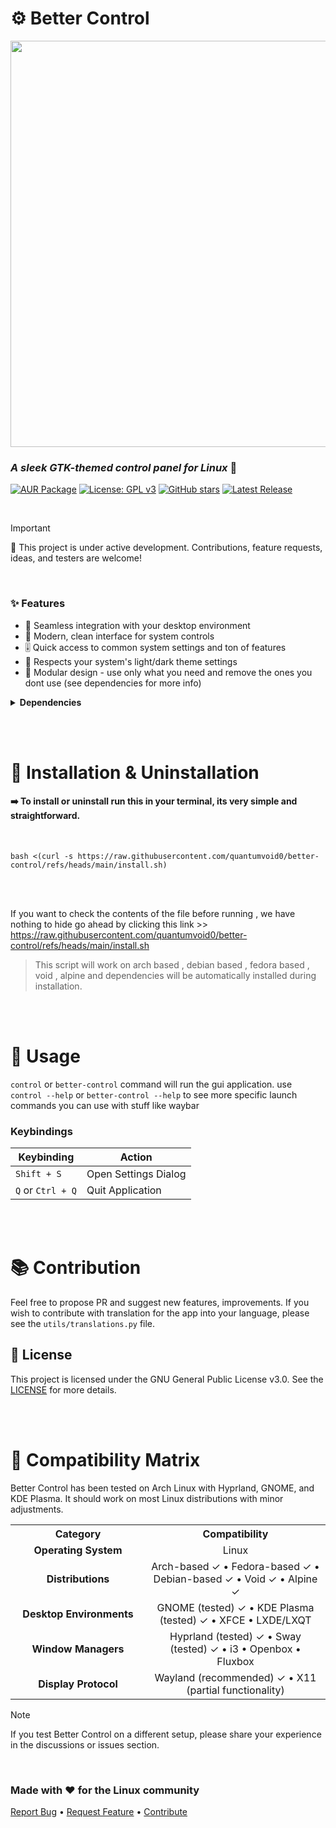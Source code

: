 # ⚙️ Better Control 

<img src="https://github.com/user-attachments/assets/21a9f732-28a0-4da4-b0ff-9f9093cb2b3b" width="650">

### *A sleek GTK-themed control panel for Linux* 🐧

[![AUR Package](https://img.shields.io/badge/AUR-better--control--git-429768?style=flat-square&logo=archlinux&logoColor=white&labelColor=444)](https://aur.archlinux.org/packages/better-control-git)
[![License: GPL v3](https://img.shields.io/badge/License-GPLv3-429768.svg?style=flat-square&logo=github&labelColor=444)](LICENSE)
[![GitHub stars](https://img.shields.io/github/stars/quantumvoid0/better-control?style=flat-square&color=429768&logo=polestar&labelColor=444)](https://github.com/quantumvoid0/better-control/stargazers)
[![Latest Release](https://img.shields.io/github/v/release/quantumvoid0/better-control.svg?style=flat-square&color=429768&logo=speedtest&label=latest-release&labelColor=444)](https://github.com/quantumvoid0/better-control/releases/latest)


<br>

> [!IMPORTANT]
> 🚧 This project is under active development. Contributions, feature requests, ideas, and testers are welcome!

<br>

### ✨ Features

- 🔄 Seamless integration with your desktop environment
- 📱 Modern, clean interface for system controls
- 🎚️ Quick access to common system settings and ton of features
- 🌙 Respects your system's light/dark theme settings
- 🧩 Modular design - use only what you need and remove the ones you dont use (see dependencies for more info)

<details>
<summary><b>Dependencies</b></summary>

<br><br>
  
Before installing, ensure you have `git` and `base-devel` installed.

### Core Dependencies

| Dependency | Purpose |
|------------|---------|
| **GTK 3** | UI framework |
| **Python Libraries** | python-gobject, python-dbus, python-psutil, python-setproctitle |

### Feature-Specific Dependencies

| Feature | Required Packages |
|---------|------------------|
| **Wi-Fi Management** | NetworkManager, python-qrcode |
| **Bluetooth** | BlueZ & BlueZ Utils |
| **Audio Control** | PipeWire or PulseAudio |
| **Brightness** | brightnessctl |
| **Power Management** | power-profiles-daemon, upower |
| **Blue Light Filter** | gammastep |
| **USBGuard** | USBGuard |
| **pillow** | For QR Code on wifi |

> [TIP]
> If you don't need a specific feature, you can safely omit its corresponding dependency and hide its tab in the settings.

</details>

<br><br>

# 💾 Installation & Uninstallation

#### ➡️ To install or uninstall run this in your terminal, its very simple and straightforward.
<br>

```
bash <(curl -s https://raw.githubusercontent.com/quantumvoid0/better-control/refs/heads/main/install.sh)
```
<br><br>

If you want to check the contents of the file before running , we have nothing to hide go ahead by clicking this link >> https://raw.githubusercontent.com/quantumvoid0/better-control/refs/heads/main/install.sh

> This script will work on arch based , debian based , fedora based , void , alpine and dependencies will be automatically installed during installation.

<br><br>

# 🫴 Usage

`control` or `better-control` command will run the gui application. use `control --help` or `better-control --help` to see more specific launch commands you can use with stuff like waybar

### Keybindings

| Keybinding | Action |
|------------|--------|
| `Shift + S` | Open Settings Dialog |
| `Q` or `Ctrl + Q` | Quit Application |

<br><br>

# 📚 Contribution
Feel free to propose PR and suggest new features, improvements. If you wish to contribute with translation for the app into your language, please see the `utils/translations.py` file.


## 📄 License

This project is licensed under the GNU General Public License v3.0. See the [LICENSE](LICENSE) for more details.

<br><br>

# 🧪 Compatibility Matrix

Better Control has been tested on Arch Linux with Hyprland, GNOME, and KDE Plasma. It should work on most Linux distributions with minor adjustments.

<table>
  <tr>
    <th align="center" width="200">Category</th>
    <th align="center">Compatibility</th>
  </tr>
  <tr>
    <td align="center"><b>Operating System</b></td>
    <td align="center">Linux</td>
  </tr>
  <tr>
    <td align="center"><b>Distributions</b></td>
    <td align="center">Arch-based ✓ • Fedora-based ✓ • Debian-based ✓ • Void ✓ • Alpine ✓</td>
  </tr>
  <tr>
    <td align="center"><b>Desktop Environments</b></td>
    <td align="center">GNOME (tested) ✓ • KDE Plasma (tested) ✓ • XFCE • LXDE/LXQT</td>
  </tr>
  <tr>
    <td align="center"><b>Window Managers</b></td>
    <td align="center">Hyprland (tested) ✓ • Sway (tested) ✓ • i3 • Openbox • Fluxbox</td>
  </tr>
  <tr>
    <td align="center"><b>Display Protocol</b></td>
    <td align="center">Wayland (recommended) ✓ • X11 (partial functionality)</td>
  </tr>
</table>

> [!NOTE]
> If you test Better Control on a different setup, please share your experience in the discussions or issues section.

<br>

### Made with ❤️ for the Linux community

[Report Bug](https://github.com/quantumvoid0/better-control/issues) • 
[Request Feature](https://github.com/quantumvoid0/better-control/discussions) • 
[Contribute](https://github.com/quantumvoid0/better-control/tree/main?tab=readme-ov-file#--contribution)
